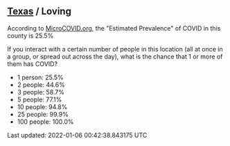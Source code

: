 
## [Texas](/united-states/texas) / Loving

According to [MicroCOVID.org](http://microcovid.org),
the "Estimated Prevalence" of COVID in this county is 25.5%

If you interact with a certain number of people in this location
(all at once in a group, or spread out across the day), what is the chance that
1 or more of them has COVID?

- 1 person: 25.5%
- 2 people: 44.6%
- 3 people: 58.7%
- 5 people: 77.1%
- 10 people: 94.8%
- 25 people: 99.9%
- 100 people: 100.0%

Last updated: 2022-01-06 00:42:38.843175 UTC
